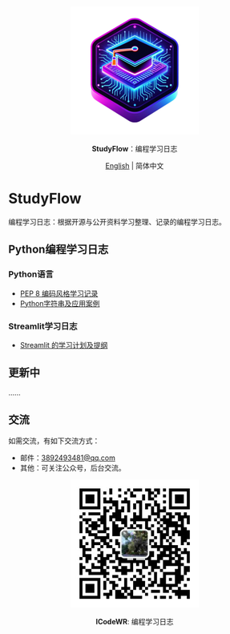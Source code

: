<div align="center">
  <img src="assets/logo.png" width=256></img>
<p><strong>StudyFlow</strong>：编程学习日志</p>

[English](README.md) | 简体中文
</div>


# StudyFlow

编程学习日志：根据开源与公开资料学习整理、记录的编程学习日志。

## Python编程学习日志

### Python语言
- [PEP 8 编码风格学习记录](https://mp.weixin.qq.com/s/chQKg8zmz_USLNlnkc1-3g)
- [Python字符串及应用案例](https://mp.weixin.qq.com/s/_Sw0JdCGkv8z5oD211T5ag)
### Streamlit学习日志
- [Streamlit 的学习计划及提纲](https://mp.weixin.qq.com/s/sg4WOKOS7f3Ge4Tzt8KmwQ)

## 更新中
......

## 交流
如需交流，有如下交流方式：
- 邮件：3892493481@qq.com
- 其他：可关注公众号，后台交流。

<div align="center">
  <img src="assets/ICodeWR.jpg" width=256></img>
  <p><strong>ICodeWR</strong>: 编程学习日志 </p>
</div>
